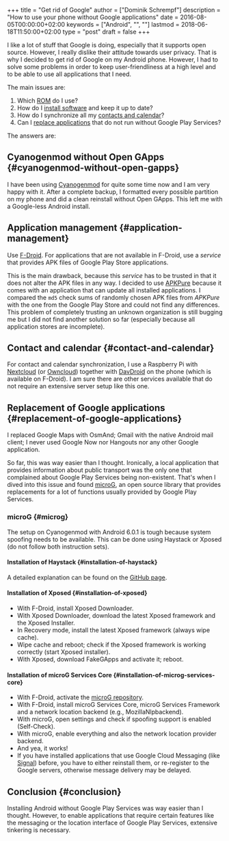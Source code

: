 +++
title = "Get rid of Google"
author = ["Dominik Schrempf"]
description = "How to use your phone without Google applications"
date = 2016-08-05T00:00:00+02:00
keywords = ["Android", "", ""]
lastmod = 2018-06-18T11:50:00+02:00
type = "post"
draft = false
+++

I like a lot of stuff that Google is doing, especially that it
supports open source.  However, I really dislike their attitude
towards user privacy.  That is why I decided to get rid of Google on
my Android phone.  However, I had to solve some problems in order to
keep user-friendliness at a high level and to be able to use all
applications that I need.

The main issues are:

1.  Which [ROM](#cyanogenmod-without-open-gapps) do I use?
2.  How do I [install software](#application-management) and keep it up to date?
3.  How do I synchronize all my [contacts and calendar](#contact-and-calendar)?
4.  Can I [replace applications](#replacement-of-google-applications) that do not run without Google Play
    Services?

The answers are:


## Cyanogenmod without Open GApps {#cyanogenmod-without-open-gapps}

I have been using [Cyanogenmod](http://www.cyanogenmod.org/) for quite some time now and I am very
happy with it.  After a complete backup, I formatted every possible
partition on my phone and did a clean reinstall without Open GApps.
This left me with a Google-less Android install.


## Application management {#application-management}

Use [F-Droid](https://f-droid.org/).  For applications that are not available in F-Droid, use
a _service_ that provides APK files of Google Play Store applications.

This is the main drawback, because this _service_ has to be trusted in
that it does not alter the APK files in any way.  I decided to use
[APKPure](https://apkpure.com/) because it comes with an application that can update all
installed applications.  I compared the `md5` check sums of randomly
chosen APK files from _APKPure_ with the one from the Google Play
Store and could not find any differences.  This problem of completely
trusting an unknown organization is still bugging me but I did not
find another solution so far (especially because all application
stores are incomplete).


## Contact and calendar {#contact-and-calendar}

For contact and calendar synchronization, I use a Raspberry Pi with
[Nextcloud](https://nextcloud.com/) (or [Owncloud](https://owncloud.org/)) together with [DavDroid](https://davdroid.bitfire.at/) on the phone (which is
available on F-Droid).  I am sure there are other services available
that do not require an extensive server setup like this one.


## Replacement of Google applications {#replacement-of-google-applications}

I replaced Google Maps with OsmAnd; Gmail with the native Android mail
client; I never used Google Now nor Hangouts nor any other Google
application.

So far, this was way easier than I thought.  Ironically, a local
application that provides information about public transport was the
only one that complained about Google Play Services being
non-existent.  That's when I dived into this issue and found [microG](https://microg.org/),
an open source library that provides replacements for a lot of
functions usually provided by Google Play Services.


### microG {#microg}

The setup on Cyanogenmod with Android 6.0.1 is tough because system
spoofing needs to be available.  This can be done using Haystack or
Xposed (do not follow both instruction sets).


#### Installation of Haystack {#installation-of-haystack}

A detailed explanation can be found on the [GitHub page](https://github.com/Lanchon/haystack).


#### Installation of Xposed {#installation-of-xposed}

-   With F-Droid, install Xposed Downloader.
-   With Xposed Downloader, download the latest Xposed framework and the Xposed
    Installer.
-   In Recovery mode, install the latest Xposed framework (always wipe
    cache).
-   Wipe cache and reboot; check if the Xposed framework is working
    correctly (start Xposed installer).
-   With Xposed, download FakeGApps and activate it; reboot.


#### Installation of microG Services Core {#installation-of-microg-services-core}

-   With F-Droid, activate the [microG repository](https://microg.org/fdroid.html).
-   With F-Droid, install microG Services Core, microG Services
    Framework and a network location backend (e.g., MozillaNlpbackend).
-   With microG, open settings and check if spoofing support is enabled
    (Self-Check).
-   With microG, enable everything and also the network location
    provider backend.
-   And yea, it works!
-   If you have installed applications that use Google Cloud Messaging
    (like [Signal](https://whispersystems.org/)) before, you have to either reinstall them, or
    re-register to the Google servers, otherwise message delivery may be
    delayed.


## Conclusion {#conclusion}

Installing Android without Google Play Services was way easier than I
thought.  However, to enable applications that require certain
features like the messaging or the location interface of Google Play
Services, extensive tinkering is necessary.
